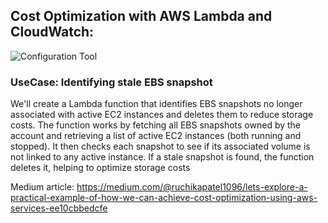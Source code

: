 ## Cost Optimization with AWS Lambda and CloudWatch:
![Configuration Tool](https://github.com/user-attachments/assets/3fa3eb4c-f875-4e82-ba70-961929baff52)

### UseCase: Identifying stale EBS snapshot

We'll create a Lambda function that identifies EBS snapshots no longer associated with active EC2 instances and deletes them to reduce storage costs. The function works by fetching all EBS snapshots owned by the account and retrieving a list of active EC2 instances (both running and stopped). It then checks each snapshot to see if its associated volume is not linked to any active instance. If a stale snapshot is found, the function deletes it, helping to optimize storage costs

Medium article: https://medium.com/@ruchikapatel1096/lets-explore-a-practical-example-of-how-we-can-achieve-cost-optimization-using-aws-services-ee10cbbedcfe
